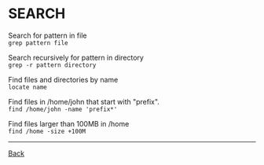 # SEARCH
Search for pattern in file  
`grep pattern file`

Search recursively for pattern in directory  
`grep -r pattern directory`

Find files and directories by name  
`locate name`

Find files in /home/john that start with "prefix".  
`find /home/john -name 'prefix*'`

Find files larger than 100MB in /home  
`find /home -size +100M`

---

[Back](../basic-command.md)